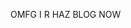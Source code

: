 <!-- 
.. title: Test
.. slug: test
.. date: 2014/02/01 21:29:29
.. tags: 
.. link: 
.. description: 
.. type: text
-->

OMFG I R HAZ BLOG NOW
